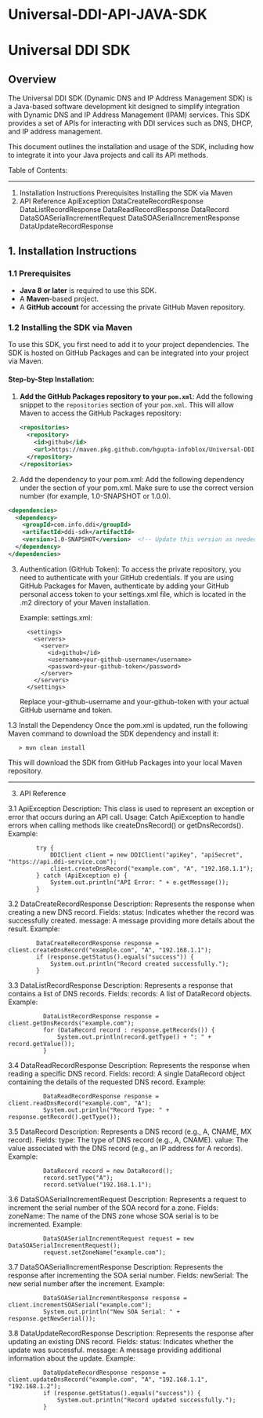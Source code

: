# Universal-DDI-API-JAVA-SDK
# Universal DDI SDK

## Overview

The Universal DDI SDK (Dynamic DNS and IP Address Management SDK) is a Java-based software development kit designed to simplify integration with Dynamic DNS and IP Address Management (IPAM) services. This SDK provides a set of APIs for interacting with DDI services such as DNS, DHCP, and IP address management.

This document outlines the installation and usage of the SDK, including how to integrate it into your Java projects and call its API methods.

Table of Contents:

---
1. Installation Instructions
      Prerequisites
      Installing the SDK via Maven
2. API Reference
      ApiException
      DataCreateRecordResponse
      DataListRecordResponse
      DataReadRecordResponse
      DataRecord
      DataSOASerialIncrementRequest
      DataSOASerialIncrementResponse
      DataUpdateRecordResponse

   

## 1. Installation Instructions

### 1.1 Prerequisites
- **Java 8 or later** is required to use this SDK.
- A **Maven**-based project.
- A **GitHub account** for accessing the private GitHub Maven repository.

### 1.2 Installing the SDK via Maven

To use this SDK, you first need to add it to your project dependencies. The SDK is hosted on GitHub Packages and can be integrated into your project via Maven.

#### Step-by-Step Installation:

1. **Add the GitHub Packages repository to your `pom.xml`**:
   Add the following snippet to the `repositories` section of your `pom.xml`. This will allow Maven to access the GitHub Packages repository:
   
   ```xml
   <repositories>
     <repository>
       <id>github</id>
       <url>https://maven.pkg.github.com/hgupta-infoblox/Universal-DDI-API-JAVA-SDK</url>
     </repository>
   </repositories>
   ```

2. Add the dependency to your pom.xml: Add the following dependency under the <dependencies> section of your pom.xml. Make sure to use the correct version number (for example, 1.0-SNAPSHOT or 1.0.0).

```xml
<dependencies>
  <dependency>
    <groupId>com.info.ddi</groupId>
    <artifactId>ddi-sdk</artifactId>
    <version>1.0-SNAPSHOT</version>  <!-- Update this version as needed -->
  </dependency>
</dependencies>
```

3. Authentication (GitHub Token): To access the private repository, you need to authenticate with your GitHub credentials. If you are using GitHub Packages for Maven, authenticate by adding your GitHub personal access token to your settings.xml file, which is located in the .m2 directory of your Maven installation.

   Example: settings.xml:

         <settings>
           <servers>
             <server>
               <id>github</id>
               <username>your-github-username</username>
               <password>your-github-token</password>
             </server>
           </servers>
         </settings>
   
   Replace your-github-username and your-github-token with your actual GitHub username and token.

1.3 Install the Dependency
    Once the pom.xml is updated, run the following Maven command to download the SDK dependency and install it:

       > mvn clean install

   This will download the SDK from GitHub Packages into your local Maven repository.


--------------------------------------------------------------------------------------------------------------------------------------------------------------------------

3. API Reference
   
  3.1 ApiException
      Description: This class is used to represent an exception or error that occurs during an API call.
    Usage:
    Catch ApiException to handle errors when calling methods like createDnsRecord() or getDnsRecords().
    Example:
   
            try {
                DDIClient client = new DDIClient("apiKey", "apiSecret", "https://api.ddi-service.com");
                client.createDnsRecord("example.com", "A", "192.168.1.1");
            } catch (ApiException e) {
                System.out.println("API Error: " + e.getMessage());
            }
   
  3.2 DataCreateRecordResponse
      Description: Represents the response when creating a new DNS record.
    Fields:
    status: Indicates whether the record was successfully created.
    message: A message providing more details about the result.
    Example:
   
            DataCreateRecordResponse response = client.createDnsRecord("example.com", "A", "192.168.1.1");
            if (response.getStatus().equals("success")) {
                System.out.println("Record created successfully.");
            }
            
  3.3 DataListRecordResponse
      Description: Represents a response that contains a list of DNS records.
      Fields:
      records: A list of DataRecord objects.
      Example:
   
              DataListRecordResponse response = client.getDnsRecords("example.com");
              for (DataRecord record : response.getRecords()) {
                  System.out.println(record.getType() + ": " + record.getValue());
              }
              
  3.4 DataReadRecordResponse
      Description: Represents the response when reading a specific DNS record.
      Fields:
      record: A single DataRecord object containing the details of the requested DNS record.
      Example:
      
              DataReadRecordResponse response = client.readDnsRecord("example.com", "A");
              System.out.println("Record Type: " + response.getRecord().getType());
              
  3.5 DataRecord
      Description: Represents a DNS record (e.g., A, CNAME, MX record).
      Fields:
      type: The type of DNS record (e.g., A, CNAME).
      value: The value associated with the DNS record (e.g., an IP address for A records).
      Example:

              DataRecord record = new DataRecord();
              record.setType("A");
              record.setValue("192.168.1.1");
              
  3.6 DataSOASerialIncrementRequest
      Description: Represents a request to increment the serial number of the SOA record for a zone.
      Fields:
      zoneName: The name of the DNS zone whose SOA serial is to be incremented.
      Example:

              DataSOASerialIncrementRequest request = new DataSOASerialIncrementRequest();
              request.setZoneName("example.com");
              
  3.7 DataSOASerialIncrementResponse
      Description: Represents the response after incrementing the SOA serial number.
      Fields:
      newSerial: The new serial number after the increment.
      Example:

              DataSOASerialIncrementResponse response = client.incrementSOASerial("example.com");
              System.out.println("New SOA Serial: " + response.getNewSerial());
              
  3.8 DataUpdateRecordResponse
      Description: Represents the response after updating an existing DNS record.
      Fields:
      status: Indicates whether the update was successful.
      message: A message providing additional information about the update.
      Example:
              
              DataUpdateRecordResponse response = client.updateDnsRecord("example.com", "A", "192.168.1.1", "192.168.1.2");
              if (response.getStatus().equals("success")) {
                  System.out.println("Record updated successfully.");
              }
